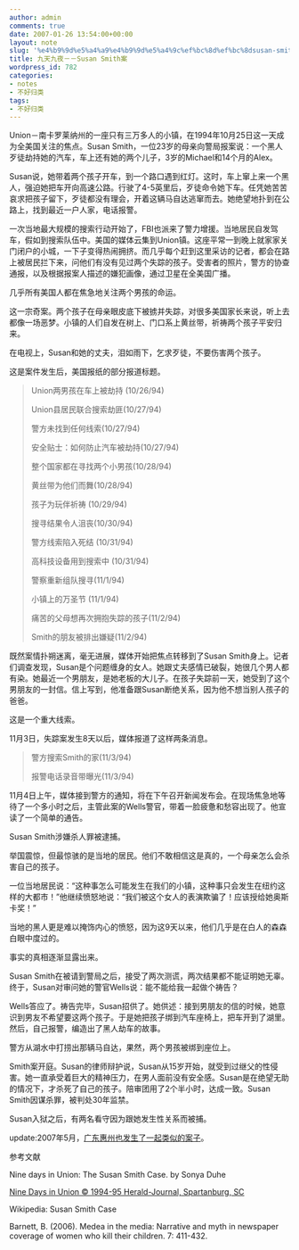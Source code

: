 ```yaml
---
author: admin
comments: true
date: 2007-01-26 13:54:00+00:00
layout: note
slug: '%e4%b9%9d%e5%a4%a9%e4%b9%9d%e5%a4%9c%ef%bc%8d%ef%bc%8dsusan-smith%e6%a1%88'
title: 九天九夜－－Susan Smith案
wordpress_id: 782
categories:
- notes
- 不好归类
tags:
- 不好归类
---
```


Union－南卡罗莱纳州的一座只有三万多人的小镇，在1994年10月25日这一天成为全美国关注的焦点。Susan Smith，一位23岁的母亲向警局报案说：一个黑人歹徒劫持她的汽车，车上还有她的两个儿子，3岁的Michael和14个月的Alex。

Susan说，她带着两个孩子开车，到一个路口遇到红灯。这时，车上窜上来一个黑人，强迫她把车开向高速公路。行驶了4-5英里后，歹徒命令她下车。任凭她苦苦哀求把孩子留下，歹徒都没有理会，开着这辆马自达逃窜而去。她绝望地扑到在公路上，找到最近一户人家，电话报警。

一次当地最大规模的搜索行动开始了，FBI也派来了警力增援。当地居民自发驾车，假如到搜索队伍中。美国的媒体云集到Union镇。这座平常一到晚上就家家关门闭户的小城，一下子变得热闹拥挤。而几乎每个赶到这里采访的记者，都会在路上被居民拦下来，问他们有没有见过两个失踪的孩子。受害者的照片，警方的协查通报，以及根据报案人描述的嫌犯画像，通过卫星在全美国广播。

几乎所有美国人都在焦急地关注两个男孩的命运。

这一宗奇案。两个孩子在母亲眼皮底下被掳并失踪，对很多美国家长来说，听上去都像一场恶梦。小镇的人们自发在树上、门口系上黄丝带，祈祷两个孩子平安归来。

在电视上，Susan和她的丈夫，泪如雨下，乞求歹徒，不要伤害两个孩子。

这是案件发生后，美国报纸的部分报道标题。





<blockquote>Union两男孩在车上被劫持 (10/26/94) 

Union县居民联合搜索劫匪(10/27/94)

警方未找到任何线索(10/27/94)

安全贴士：如何防止汽车被劫持(10/27/94)

整个国家都在寻找两个小男孩(10/28/94)

黄丝带为他们而舞(10/28/94)

孩子为玩伴祈祷 (10/29/94) 

搜寻结果令人沮丧(10/30/94) 

警方线索陷入死结 (10/31/94)

高科技设备用到搜索中 (10/31/94)

警察重新组队搜寻(11/1/94)

小镇上的万圣节 (11/1/94)

痛苦的父母想再次拥抱失踪的孩子(11/2/94) 

Smith的朋友被排出嫌疑(11/2/94)</blockquote>





既然案情扑朔迷离，毫无进展，媒体开始把焦点转移到了Susan Smith身上。记者们调查发现，Susan是个问题缠身的女人。她跟丈夫感情已破裂，她很几个男人都有染。她最近一个男朋友，是她老板的大儿子。在孩子失踪前一天，她受到了这个男朋友的一封信。信上写到，他准备跟Susan断绝关系，因为他不想当别人孩子的爸爸。

这是一个重大线索。

11月3日，失踪案发生8天以后，媒体报道了这样两条消息。





<blockquote>警方搜索Smith的家(11/3/94) 

报警电话录音带曝光(11/3/94)
</blockquote>




11月4日上午，媒体接到警方的通知，将在下午召开新闻发布会。在现场焦急地等待了一个多小时之后，主管此案的Wells警官，带着一脸疲惫和愁容出现了。他宣读了一个简单的通告。

Susan Smith涉嫌杀人罪被逮捕。

举国震惊，但最惊骇的是当地的居民。他们不敢相信这是真的，一个母亲怎么会杀害自己的孩子。

一位当地居民说：“这种事怎么可能发生在我们的小镇，这种事只会发生在纽约这样的大都市！”他继续愤怒地说：“我们被这个女人的表演欺骗了！应该授给她奥斯卡奖！”

当地的黑人更是难以掩饰内心的愤怒，因为这9天以来，他们几乎是在白人的森森白眼中度过的。

事实的真相逐渐显露出来。

Susan Smith在被请到警局之后，接受了两次测谎，两次结果都不能证明她无辜。终于，Susan对审问她的警官Wells说：能不能给我一起做个祷告？

Wells答应了。祷告完毕，Susan招供了。她供述：接到男朋友的信的时候，她意识到男友不希望要这两个孩子。于是她把孩子绑到汽车座椅上，把车开到了湖里。然后，自己报警，编造出了黑人劫车的故事。

警方从湖水中打捞出那辆马自达，果然，两个男孩被绑到座位上。

Smith案开庭。Susan的律师辩护说，Susan从15岁开始，就受到过继父的性侵害。她一直承受着巨大的精神压力，在男人面前没有安全感。Susan是在绝望无助的情况下，才杀死了自己的孩子。陪审团用了2个半小时，达成一致。Susan Smith因谋杀罪，被判处30年监禁。

Susan入狱之后，有两名看守因为跟她发生性关系而被捕。

update:2007年5月，[广东惠州也发生了一起类似的案子](http://www.tianya8.net/2007/05/blog-post_13.html)。

参考文献

Nine days in Union: The Susan Smith Case. by Sonya Duhe

[Nine Days in Union © 1994-95 Herald-Journal, Spartanburg, SC](http://www.teleplex.net/shj/smith/ninedays/ninedays.html)

Wikipedia: Susan Smith Case

Barnett, B. (2006). Medea in the media: Narrative and myth in newspaper coverage of women who kill their children. 7: 411-432.
